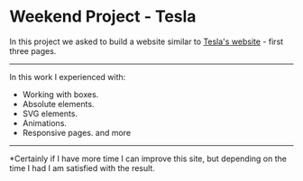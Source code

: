 # Weekend Project - Tesla
In this project we asked to build a website similar to [Tesla's website](https://www.tesla.com/model3) - first three pages.
<br>
___
In this work I experienced with:
- Working with boxes.
- Absolute elements.
- SVG elements.
- Animations.
- Responsive pages.
and more
___
*Certainly if I have more time I can improve this site, but depending on the time I had I am satisfied with the result.